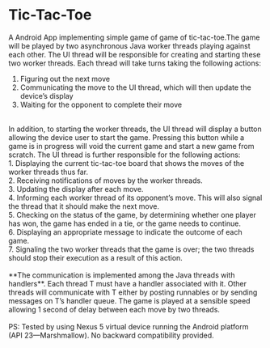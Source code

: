 # Tic-Tac-Toe
A Android App implementing simple game of game of tic-tac-toe.The game will be played by two asynchronous Java worker threads playing against each other. The UI thread
will be responsible for creating and starting these two worker threads. Each thread will take turns taking the
following actions:<br/>
1. Figuring out the next move</br>
2. Communicating the move to the UI thread, which will then update the device’s display<br/>
3. Waiting for the opponent to complete their move</br>
<br/>
In addition, to starting the worker threads, the UI thread will display a button allowing the device user to start
the game. Pressing this button while a game is in progress will void the current game and start a new game
from scratch. The UI thread is further responsible for the following actions:<br/>
1. Displaying the current tic-tac-toe board that shows the moves of the worker threads thus far.<br/>
2. Receiving notifications of moves by the worker threads.<br/>
3. Updating the display after each move.<br/>
4. Informing each worker thread of its opponent’s move. This will also signal the thread that it should make the next move.<br/>
5. Checking on the status of the game, by determining whether one player has won, the game has ended in a tie, or the game needs to continue.<br/>
6. Displaying an appropriate message to indicate the outcome of each game.<br/>
7. Signaling the two worker threads that the game is over; the two threads should stop their execution as a result of this action.<br/>
<br/>
**The communication is implemented among the Java threads with handlers**. Each thread T must
have a handler associated with it. Other threads will communicate with T either by posting runnables or by
sending messages on T’s handler queue. The game is played at a sensible speed allowing 1 second of delay between each move by two threads. <br/>
<br/>
PS: Tested by using Nexus 5 virtual device running the Android platform (API 23—Marshmallow). No backward compatibility provided.
